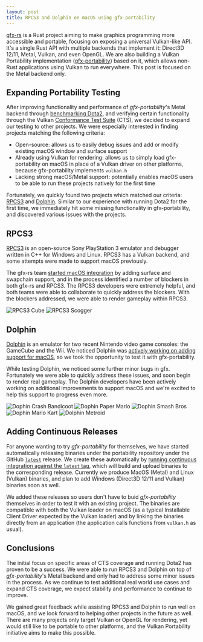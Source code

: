 ```yaml
---
layout: post
title: RPCS3 and Dolphin on macOS using gfx-portability
---
```


[gfx-rs](https://github.com/gfx-rs/gfx) is a Rust project aiming to make graphics programming more accessible and portable, focusing on exposing a universal Vulkan-like API. It's a single Rust API with multiple backends that implement it: Direct3D 12/11, Metal, Vulkan, and even OpenGL. We are also building a Vulkan Portability implementation ([gfx-portability](https://github.com/gfx-rs/portability)) based on it, which allows non-Rust applications using Vulkan to run everywhere. This post is focused on the Metal backend only.

## Expanding Portability Testing

After improving functionality and performance of _gfx-portability_'s Metal backend through [benchmarking Dota2](http://gfx-rs.github.io/2016/01/22/pso.html), and verifying certain functionality through the Vulkan [Conformance Test Suite](https://github.com/KhronosGroup/VK-GL-CTS/blob/master/external/vulkancts/README.md) (CTS), we decided to expand our testing to other projects. We were especially interested in finding projects matching the following criteria:

* Open-source: allows us to easily debug issues and add or modify existing macOS window and surface support
* Already using Vulkan for rendering: allows us to simply load gfx-portability on macOS in place of a Vulkan driver on other platforms, because gfx-portability implements `vulkan.h`
* Lacking strong macOS/Metal support: potentially enables macOS users to be able to run these projects natively for the first time

Fortunately, we quickly found two projects which matched our criteria: [RPCS3](https://github.com/RPCS3/rpcs3) and [Dolphin](https://github.com/dolphin-emu/dolphin). Similar to our experience with running Dota2 for the first time, we immediately hit some missing functionality in gfx-portability, and discovered various issues with the projects.

## RPCS3

[RPCS3](https://github.com/RPCS3/rpcs3) is an open-source Sony PlayStation 3 emulator and debugger written in C++ for Windows and Linux. RPCS3 has a Vulkan backend, and some attempts were made to support macOS previously.

The gfx-rs team [started macOS integration](https://github.com/RPCS3/rpcs3/pull/4996) by adding surface and swapchain support, and in the process identified a number of blockers in both gfx-rs and RPCS3. The RPCS3 developers were extremely helpful, and both teams were able to collaborate to quickly address the blockers. With the blockers addressed, we were able to render gameplay within RPCS3.

![RPCS3 Cube](/img/rpcs3-cube.png)
![RPCS3 Scogger](/img/rpcs3-scogger.png)

## Dolphin

[Dolphin](https://github.com/dolphin-emu/dolphin) is an emulator for two recent Nintendo video game consoles: the GameCube and the Wii. We noticed Dolphin was [actively working on adding support for macOS](https://github.com/dolphin-emu/dolphin/pull/7039), so we took the opportunity to test it with gfx-portability.

While testing Dolphin, we noticed some further minor bugs in gfx. Fortunately we were able to quickly address these issues, and soon begin to render real gameplay. The Dolphin developers have been actively working on additional improvements to support macOS and we're excited to help this support to progress even more.

![Dophin Crash Bandicoot](/img/dolphin-crash-bandicoot.png)
![Dophin Paper Mario](/img/dolphin-paper-mario.png)
![Dophin Smash Bros](/img/dolphin-smash-bros.png)
![Dophin Mario Kart](/img/dolphin-mario-kart.png)
![Dolphin Metroid](/img/dolphin-metroid.png)

## Adding Continuous Releases

For anyone wanting to try _gfx-portability_ for themselves, we have started automatically releasing binaries under the portability repository under the GitHub [`latest`](https://github.com/gfx-rs/portability/releases) release. We create these automatically by [running continuous integration against the `latest` tag](https://github.com/gfx-rs/portability/pull/142), which will build and upload binaries to the corresponding release. Currently we produce MacOS (Metal) and Linux (Vulkan) binaries, and plan to add Windows (Direct3D 12/11 and Vulkan) binaries soon as well.

We added these releases so users don't have to buid _gfx-portability_ themselves in order to test it with an existing project. The binaries are compatible with both the Vulkan loader on macOS (as a typical Installable Client Driver expected by the Vulkan loader) and by linking the binaries directly from an application (the application calls functions from `vulkan.h` as usual).

## Conclusions

The initial focus on specific areas of CTS coverage and running Dota2 has proven to be a success. We were able to run RPCS3 and Dolphin on top of _gfx-portability_'s Metal backend and only had to address some minor issues in the process. As we continue to test additional real world use cases and expand CTS coverage, we expect stability and performance to continue to improve.

We gained great feedback while assisting RPCS3 and Dolphin to run well on macOS, and we look forward to helping other projects in the future as well. There are many projects only target Vulkan or OpenGL for rendering, yet would still like to be portable to other platforms, and the Vulkan Portability initiative aims to make this possible.
